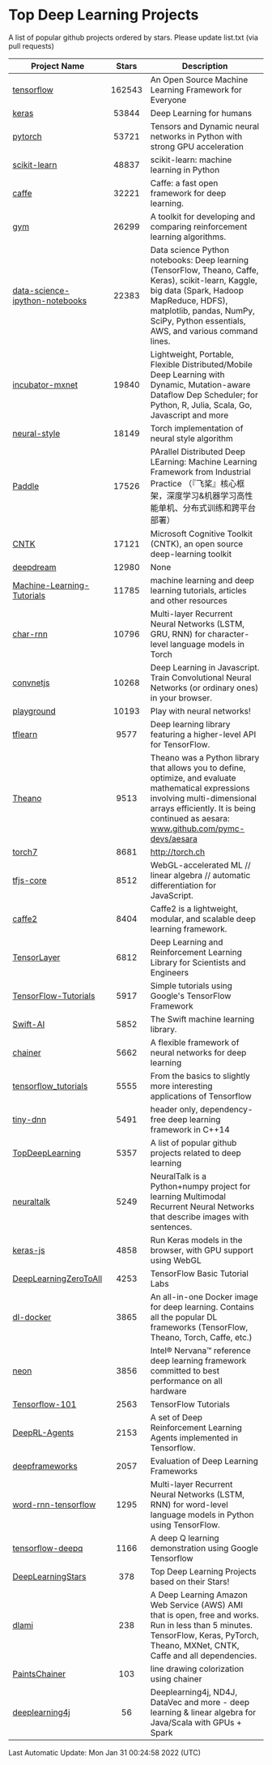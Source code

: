 # Top Deep Learning Projects
A list of popular github projects ordered by stars.
Please update list.txt (via pull requests)

|Project Name| Stars | Description |
| ---------- |:-----:| ----------- |
| [tensorflow](https://github.com/tensorflow/tensorflow) | 162543 | An Open Source Machine Learning Framework for Everyone |
| [keras](https://github.com/keras-team/keras) | 53844 | Deep Learning for humans |
| [pytorch](https://github.com/pytorch/pytorch) | 53721 | Tensors and Dynamic neural networks in Python with strong GPU acceleration |
| [scikit-learn](https://github.com/scikit-learn/scikit-learn) | 48837 | scikit-learn: machine learning in Python |
| [caffe](https://github.com/BVLC/caffe) | 32221 | Caffe: a fast open framework for deep learning. |
| [gym](https://github.com/openai/gym) | 26299 | A toolkit for developing and comparing reinforcement learning algorithms. |
| [data-science-ipython-notebooks](https://github.com/donnemartin/data-science-ipython-notebooks) | 22383 | Data science Python notebooks: Deep learning (TensorFlow, Theano, Caffe, Keras), scikit-learn, Kaggle, big data (Spark, Hadoop MapReduce, HDFS), matplotlib, pandas, NumPy, SciPy, Python essentials, AWS, and various command lines. |
| [incubator-mxnet](https://github.com/apache/incubator-mxnet) | 19840 | Lightweight, Portable, Flexible Distributed/Mobile Deep Learning with Dynamic, Mutation-aware Dataflow Dep Scheduler; for Python, R, Julia, Scala, Go, Javascript and more |
| [neural-style](https://github.com/jcjohnson/neural-style) | 18149 | Torch implementation of neural style algorithm |
| [Paddle](https://github.com/PaddlePaddle/Paddle) | 17526 | PArallel Distributed Deep LEarning: Machine Learning Framework from Industrial Practice （『飞桨』核心框架，深度学习&机器学习高性能单机、分布式训练和跨平台部署） |
| [CNTK](https://github.com/microsoft/CNTK) | 17121 | Microsoft Cognitive Toolkit (CNTK), an open source deep-learning toolkit |
| [deepdream](https://github.com/google/deepdream) | 12980 | None |
| [Machine-Learning-Tutorials](https://github.com/ujjwalkarn/Machine-Learning-Tutorials) | 11785 | machine learning and deep learning tutorials, articles and other resources  |
| [char-rnn](https://github.com/karpathy/char-rnn) | 10796 | Multi-layer Recurrent Neural Networks (LSTM, GRU, RNN) for character-level language models in Torch |
| [convnetjs](https://github.com/karpathy/convnetjs) | 10268 | Deep Learning in Javascript. Train Convolutional Neural Networks (or ordinary ones) in your browser. |
| [playground](https://github.com/tensorflow/playground) | 10193 | Play with neural networks! |
| [tflearn](https://github.com/tflearn/tflearn) | 9577 | Deep learning library featuring a higher-level API for TensorFlow. |
| [Theano](https://github.com/Theano/Theano) | 9513 | Theano was a Python library that allows you to define, optimize, and evaluate mathematical expressions involving multi-dimensional arrays efficiently. It is being continued as aesara: www.github.com/pymc-devs/aesara |
| [torch7](https://github.com/torch/torch7) | 8681 | http://torch.ch |
| [tfjs-core](https://github.com/tensorflow/tfjs-core) | 8512 | WebGL-accelerated ML // linear algebra // automatic differentiation for JavaScript. |
| [caffe2](https://github.com/facebookarchive/caffe2) | 8404 | Caffe2 is a lightweight, modular, and scalable deep learning framework. |
| [TensorLayer](https://github.com/tensorlayer/TensorLayer) | 6812 | Deep Learning and Reinforcement Learning Library for Scientists and Engineers  |
| [TensorFlow-Tutorials](https://github.com/nlintz/TensorFlow-Tutorials) | 5917 | Simple tutorials using Google's TensorFlow Framework |
| [Swift-AI](https://github.com/Swift-AI/Swift-AI) | 5852 | The Swift machine learning library. |
| [chainer](https://github.com/chainer/chainer) | 5662 | A flexible framework of neural networks for deep learning |
| [tensorflow_tutorials](https://github.com/pkmital/tensorflow_tutorials) | 5555 | From the basics to slightly more interesting applications of Tensorflow |
| [tiny-dnn](https://github.com/tiny-dnn/tiny-dnn) | 5491 | header only, dependency-free deep learning framework in C++14 |
| [TopDeepLearning](https://github.com/aymericdamien/TopDeepLearning) | 5357 | A list of popular github projects related to deep learning |
| [neuraltalk](https://github.com/karpathy/neuraltalk) | 5249 | NeuralTalk is a Python+numpy project for learning Multimodal Recurrent Neural Networks that describe images with sentences. |
| [keras-js](https://github.com/transcranial/keras-js) | 4858 | Run Keras models in the browser, with GPU support using WebGL |
| [DeepLearningZeroToAll](https://github.com/hunkim/DeepLearningZeroToAll) | 4253 | TensorFlow Basic Tutorial Labs |
| [dl-docker](https://github.com/floydhub/dl-docker) | 3865 | An all-in-one Docker image for deep learning. Contains all the popular DL frameworks (TensorFlow, Theano, Torch, Caffe, etc.) |
| [neon](https://github.com/NervanaSystems/neon) | 3856 | Intel® Nervana™ reference deep learning framework committed to best performance on all hardware |
| [Tensorflow-101](https://github.com/sjchoi86/Tensorflow-101) | 2563 | TensorFlow Tutorials |
| [DeepRL-Agents](https://github.com/awjuliani/DeepRL-Agents) | 2153 | A set of Deep Reinforcement Learning Agents implemented in Tensorflow. |
| [deepframeworks](https://github.com/zer0n/deepframeworks) | 2057 | Evaluation of Deep Learning Frameworks |
| [word-rnn-tensorflow](https://github.com/hunkim/word-rnn-tensorflow) | 1295 | Multi-layer Recurrent Neural Networks (LSTM, RNN) for word-level language models in Python using TensorFlow. |
| [tensorflow-deepq](https://github.com/siemanko/tensorflow-deepq) | 1166 | A deep Q learning demonstration using Google Tensorflow |
| [DeepLearningStars](https://github.com/hunkim/DeepLearningStars) | 378 | Top Deep Learning Projects based on their Stars! |
| [dlami](https://github.com/ritchieng/dlami) | 238 | A Deep Learning Amazon Web Service (AWS) AMI that is open, free and works. Run in less than 5 minutes. TensorFlow, Keras, PyTorch, Theano, MXNet, CNTK, Caffe and all dependencies. |
| [PaintsChainer](https://github.com/taizan/PaintsChainer) | 103 | line drawing colorization using chainer |
| [deeplearning4j](https://github.com/deeplearning4j/deeplearning4j) | 56 | Deeplearning4j, ND4J, DataVec and more - deep learning & linear algebra for Java/Scala with GPUs + Spark |

Last Automatic Update: Mon Jan 31 00:24:58 2022 (UTC)
